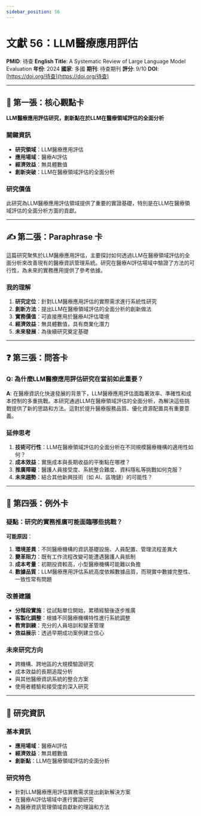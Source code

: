 ```yaml
---
sidebar_position: 56
---
```


# 文獻 56：LLM醫療應用評估

**PMID**: 待查
**English Title**: A Systematic Review of Large Language Model Evaluation
**年份**: 2024
**國家**: 多國
**期刊**: 待查期刊
**評分**: 9/10
**DOI**: [https://doi.org/待查](https://doi.org/待查)

---

## 📌 第一張：核心觀點卡

**LLM醫療應用評估研究，創新點在於LLM在醫療領域評估的全面分析**

### 關鍵資訊
- **研究領域**：LLM醫療應用評估
- **應用場域**：醫療AI評估
- **經濟效益**：無具體數值
- **創新突破**：LLM在醫療領域評估的全面分析

### 研究價值
此研究為LLM醫療應用評估領域提供了重要的實證基礎，特別是在LLM在醫療領域評估的全面分析方面的貢獻。

---

## ✍️ 第二張：Paraphrase 卡

這篇研究聚焦於LLM醫療應用評估，主要探討如何透過LLM在醫療領域評估的全面分析來改善現有的醫療資訊管理系統。研究在醫療AI評估場域中驗證了方法的可行性，為未來的實務應用提供了參考依據。

### 我的理解
1. **研究定位**：針對LLM醫療應用評估的實際需求進行系統性研究
2. **創新方法**：提出LLM在醫療領域評估的全面分析的創新做法
3. **實務價值**：可直接應用於醫療AI評估環境
4. **經濟效益**：無具體數值，具有商業化潛力
5. **未來發展**：為後續研究奠定基礎

---

## ❓ 第三張：問答卡

### Q: 為什麼LLM醫療應用評估研究在當前如此重要？

**A**: 在醫療資訊化快速發展的背景下，LLM醫療應用評估面臨著效率、準確性和成本控制的多重挑戰。本研究通過LLM在醫療領域評估的全面分析，為解決這些挑戰提供了新的思路和方法。這對於提升醫療服務品質、優化資源配置具有重要意義。

### 延伸思考
1. **技術可行性**：LLM在醫療領域評估的全面分析在不同規模醫療機構的適用性如何？
2. **成本效益**：實施成本與長期收益的平衡點在哪裡？
3. **推廣障礙**：醫護人員接受度、系統整合難度、資料隱私等挑戰如何克服？
4. **未來趨勢**：結合其他新興技術（如 AI、區塊鏈）的可能性？

---

## 🤔 第四張：例外卡

### 疑點：研究的實務推廣可能面臨哪些挑戰？

**可能原因**：
1. **環境差異**：不同醫療機構的資訊基礎設施、人員配置、管理流程差異大
2. **變革阻力**：既有工作流程改變可能遭遇醫護人員抵制
3. **成本考量**：初期投資較高，小型醫療機構可能難以負擔
4. **數據品質**：LLM醫療應用評估系統高度依賴數據品質，而現實中數據完整性、一致性常有問題

### 改善建議
- **分階段實施**：從試點單位開始，累積經驗後逐步推廣
- **客製化調整**：根據不同醫療機構特性進行系統調整
- **教育訓練**：充分的人員培訓和變革管理
- **效益展示**：透過早期成功案例建立信心

### 未來研究方向
- 跨機構、跨地區的大規模驗證研究
- 成本效益的長期追蹤分析
- 與其他醫療資訊系統的整合方案
- 使用者體驗和接受度的深入研究

---

## 📄 研究資訊

### 基本資訊
- **應用場域**：醫療AI評估
- **經濟效益**：無具體數值
- **創新點**：LLM在醫療領域評估的全面分析

### 研究特色
- 針對LLM醫療應用評估實務需求提出創新解決方案
- 在醫療AI評估場域中進行實證研究
- 為醫療資訊管理領域貢獻新的理論和方法
